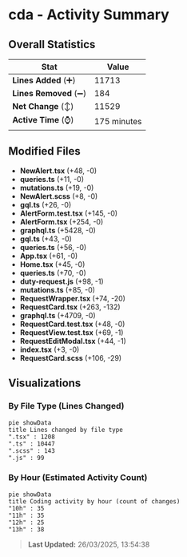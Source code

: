 # cda - Activity Summary 

## Overall Statistics

| Stat                   | Value                                                             |
| ---------------------- | ----------------------------------------------------------------- |
| **Lines Added** (➕)   | 11713                                          |
| **Lines Removed** (➖) | 184                                        |
| **Net Change** (↕)    | 11529                |
| **Active Time** (⌚)   | 175 minutes |


## Modified Files
- **NewAlert.tsx** (+48, -0)
- **queries.ts** (+11, -0)
- **mutations.ts** (+19, -0)
- **NewAlert.scss** (+8, -0)
- **gql.ts** (+26, -0)
- **AlertForm.test.tsx** (+145, -0)
- **AlertForm.tsx** (+254, -0)
- **graphql.ts** (+5428, -0)
- **gql.ts** (+43, -0)
- **queries.ts** (+56, -0)
- **App.tsx** (+61, -0)
- **Home.tsx** (+45, -0)
- **queries.ts** (+70, -0)
- **duty-request.js** (+98, -1)
- **mutations.ts** (+85, -0)
- **RequestWrapper.tsx** (+74, -20)
- **RequestCard.tsx** (+263, -132)
- **graphql.ts** (+4709, -0)
- **RequestCard.test.tsx** (+48, -0)
- **RequestView.test.tsx** (+69, -1)
- **RequestEditModal.tsx** (+44, -1)
- **index.tsx** (+3, -0)
- **RequestCard.scss** (+106, -29)

## Visualizations

### By File Type (Lines Changed)

```mermaid
pie showData
title Lines changed by file type
".tsx" : 1208
".ts" : 10447
".scss" : 143
".js" : 99
```

### By Hour (Estimated Activity Count)

```mermaid
pie showData
title Coding activity by hour (count of changes)
"10h" : 35
"11h" : 35
"12h" : 25
"13h" : 38
```


> **Last Updated:** 26/03/2025, 13:54:38
